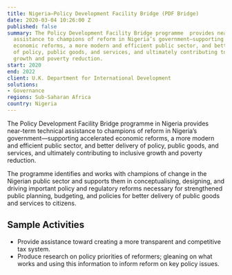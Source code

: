 ```yaml
---
title: Nigeria—Policy Development Facility Bridge (PDF Bridge)
date: 2020-03-04 10:26:00 Z
published: false
summary: The Policy Development Facility Bridge programme  provides near-term technical
  assistance to champions of reform in Nigeria’s government—supporting accelerated
  economic reforms, a more modern and efficient public sector, and better delivery
  of policy, public goods, and services, and ultimately contributing to inclusive
  growth and poverty reduction.
start: 2020
end: 2022
client: U.K. Department for International Development
solutions:
- Governance
regions: Sub-Saharan Africa
country: Nigeria
---
```


The Policy Development Facility Bridge programme in Nigeria provides near-term technical assistance to champions of reform in Nigeria’s government—supporting accelerated economic reforms, a more modern and efficient public sector, and better delivery of policy, public goods, and services, and ultimately contributing to inclusive growth and poverty reduction.

The programme identifies and works with champions of change in the Nigerian public sector and supports them in conceptualising, designing, and driving important policy and  regulatory  reforms  necessary  for  strengthened  public  planning,  budgeting,  and  policies  for  better delivery of public goods and services to citizens.

## Sample Activities

* Provide assistance toward creating a more transparent and  competitive  tax  system.
* Produce research on policy priorities of reformers; gleaning on what works and using this information to inform reform on key policy issues. 